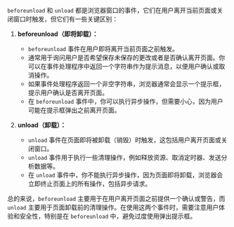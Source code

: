 `beforeunload` 和 `unload` 都是浏览器窗口的事件，它们在用户离开当前页面或关闭窗口时触发，但它们有一些关键区别：

1. **beforeunload（即将卸载）：**
   - `beforeunload` 事件在用户即将离开当前页面之前触发。
   - 通常用于询问用户是否希望保存未保存的更改或者是否确认离开页面。你可以在事件处理程序中返回一个字符串作为提示消息，以便用户确认或取消操作。
   - 如果事件处理程序返回一个非空字符串，浏览器通常会显示一个提示框，提示用户确认是否离开页面。
   - 在 `beforeunload` 事件中，你可以执行异步操作，但需要小心，因为用户可能在提示框弹出之前离开页面。

2. **unload（卸载）：**
   - `unload` 事件在页面即将被卸载（销毁）时触发，这包括用户离开页面或关闭窗口。
   - `unload` 事件用于执行一些清理操作，例如释放资源、取消定时器、发送分析数据等。
   - 在 `unload` 事件中，你不能执行异步操作，因为页面即将卸载，浏览器会立即终止页面上的所有操作，包括异步请求。

总的来说，`beforeunload` 主要用于在用户离开页面之前提供一个确认或警告，而 `unload` 主要用于页面卸载前的清理操作。在使用这两个事件时，需要注意用户体验和安全性，特别是在 `beforeunload` 中，避免过度使用弹出提示框。
